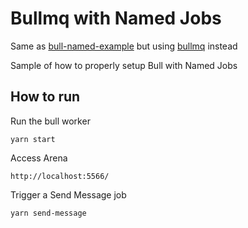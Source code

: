 # Bullmq with Named Jobs

Same as [bull-named-example](https://github.com/sibelius/bull-named-example) but using [bullmq](https://github.com/taskforcesh/bullmq) instead

Sample of how to properly setup Bull with Named Jobs

## How to run

Run the bull worker
```
yarn start
```

Access Arena

```
http://localhost:5566/
```

Trigger a Send Message job

```
yarn send-message
```
